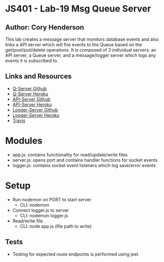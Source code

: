# JS401 - Lab-19 Msg Queue Server
## Author: Cory Henderson
This lab creates a message server that monitors database events and also links a API server which will fire events to the Queue based on the get/post/put/delete operations.  It is composed of 3 individual servers: an API server, a Queue server, and a message/logger server which logs any events it is subscribed to.

## Links and Resources
- [Q-Server Github](https://github.com/401-advanced-javascript-1/lab-19-QServer/tree/submission)
- [Q-Server Heroku](https://quiet-oasis-82303.herokuapp.com)
- [API-Server Github](https://github.com/401-advanced-javascript-1/lab-19-api-server/tree/working2)
- [API-Server Heroku](https://shielded-harbor-73029.herokuapp.com)
- [Logger-Server Github](https://github.com/401-advanced-javascript-1/lab-19-logger/tree/working)
- [Logger-Server Heroku](https://damp-plains-47550.herokuapp.com)
- [Travis](https://www.travis-ci.com/401-advanced-javascript-1/lab-1-QServer)

# Modules
- app.js: contains functionality for read/update/write files
- server.js: opens port and contains handler functions for socket events
- logger.js: contains socket event listeners which log save/error events

# Setup
- Run nodemon on PORT to start server
    - CLI: nodemon
- Connect logger.js to server
    - CLI: nodemon logger.js
- Read/write file
    - CLI: node app.js (file path to write)

## Tests
- Testing for expected route endpoints is performed using jest.

